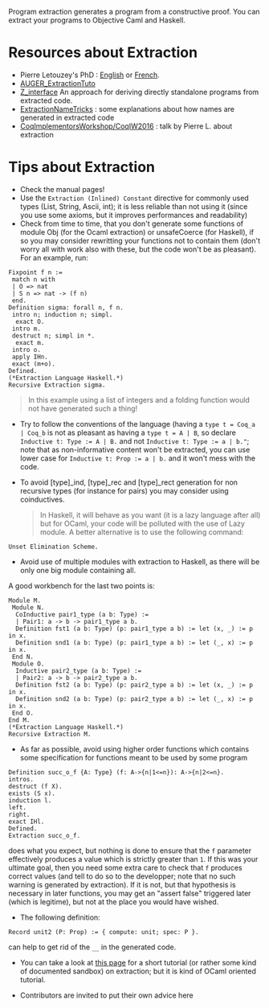 Program extraction generates a program from a constructive proof. You can extract your programs to Objective Caml and Haskell.

Resources about Extraction
==========================

-   Pierre Letouzey's PhD : [English](https://www.irif.univ-paris-diderot.fr/~letouzey/download/these_letouzey_English.pdf) or [French](https://www.irif.univ-paris-diderot.fr/~letouzey/download/these_letouzey.pdf).
-   [AUGER_ExtractionTuto](AUGER_ExtractionTuto)
-   [Z_interface](ZInterfacePackage) An approach for deriving directly standalone programs from extracted code.
-   [ExtractionNameTricks](ExtractionNameTricks) : some explanations about how names are generated in extracted code
-   [CoqImplementorsWorkshop/CoqIW2016](CoqIW2016) : talk by Pierre L. about extraction

Tips about Extraction
=====================

-   Check the manual pages!
-   Use the `Extraction (Inlined) Constant` directive for commonly used types (List, String, Ascii, int); it is less reliable than not using it (since you use some axioms, but it improves performances and readability)
-   Check from time to time, that you don't generate some functions of module Obj (for the Ocaml extraction) or unsafeCoerce (for Haskell), if so you may consider rewritting your functions not to contain them (don't worry all with work also with these, but the code won't be as pleasant). For an example, run:

<!-- -->

```coq
Fixpoint f n :=
 match n with
 | O => nat
 | S n => nat -> (f n)
 end.
Definition sigma: forall n, f n.
 intro n; induction n; simpl.
  exact O.
 intro m.
 destruct n; simpl in *.
  exact m.
 intro o.
 apply IHn.
 exact (m+o).
Defined.
(*Extraction Language Haskell.*)
Recursive Extraction sigma.
```

> In this example using a list of integers and a folding function would not have generated such a thing!

-   Try to follow the conventions of the language (having a `type t = Coq_a | Coq_b` is not as pleasant as having a `type t = A | B`, so declare `Inductive t: Type := A | B.` and not `Inductive t: Type := a | b."`; note that as non-informative content won't be extracted, you can use lower case for `Inductive t: Prop := a | b.` and it won't mess with the code.
-   To avoid \[type\]\_ind, \[type\]\_rec and \[type\]\_rect generation for non recursive types (for instance for pairs) you may consider using coinductives.

    > In Haskell, it will behave as you want (it is a lazy language after all) but for OCaml, your code will be polluted with the use of Lazy module. A better alternative is to use the following command:

<!-- -->

```coq
Unset Elimination Scheme.
```

-   Avoid use of multiple modules with extraction to Haskell, as there will be only one big module containing all.

A good workbench for the last two points is:

```coq
Module M.
 Module N.
  CoInductive pair1_type (a b: Type) :=
  | Pair1: a -> b -> pair1_type a b.
  Definition fst1 (a b: Type) (p: pair1_type a b) := let (x, _) := p in x.
  Definition snd1 (a b: Type) (p: pair1_type a b) := let (_, x) := p in x.
 End N.
 Module O.
  Inductive pair2_type (a b: Type) :=
  | Pair2: a -> b -> pair2_type a b.
  Definition fst2 (a b: Type) (p: pair2_type a b) := let (x, _) := p in x.
  Definition snd2 (a b: Type) (p: pair2_type a b) := let (_, x) := p in x.
 End O.
End M.
(*Extraction Language Haskell.*)
Recursive Extraction M.
```

-   As far as possible, avoid using higher order functions which contains some specification for functions meant to be used by some program

<!-- -->

```coq
Definition succ_o_f {A: Type} (f: A->{n|1<=n}): A->{n|2<=n}.
intros.
destruct (f X).
exists (S x).
induction l.
left.
right.
exact IHl.
Defined.
Extraction succ_o_f.
```

does what you expect, but nothing is done to ensure that the `f` parameter effectively produces a value which is strictly greater than `1`. If this was your ultimate goal, then you need some extra care to check that `f` produces correct values (and tell to do so to the developper; note that no such warning is generated by extraction). If it is not, but that hypothesis is necessary in later functions, you may get an "assert false" triggered later (which is legitime), but not at the place you would have wished.

-   The following definition:

<!-- -->

```coq
Record unit2 (P: Prop) := { compute: unit; spec: P }.
```

can help to get rid of the `__` in the generated code.

-   You can take a look at [this page](AUGER_ExtractionTuto) for a short tutorial (or rather some kind of documented sandbox) on extraction; but it is kind of OCaml oriented tutorial.

-   Contributors are invited to put their own advice here

